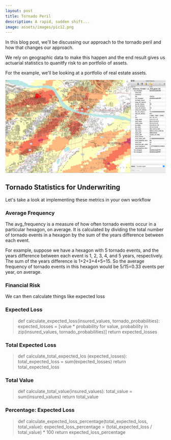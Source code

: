 ```yaml
---
layout: post
title: Tornado Peril
description: A rapid, sudden shift...
image: assets/images/pic12.png
---
```


In this blog post, we'll be discussing our approach to the tornado peril and how that changes our approach.

We rely on geographic data to make this happen and the end result gives us actuarial statistics to quanitfy risk to an portfolio of assets.

For the example, we'll be looking at a portfolio of real estate assets.



![image info](/assets/images/pic12.jpg)

<!-- Main -->
<div id="main" class="alt">


<!-- Content -->
<h2 id="content">Tornado Statistics for Underwriting</h2>
<p>Let's take a look at implementing these metrics in your own workflow</p>
<div class="row">
	<div class="6u 12u$(small)">
		<h3>Average Frequency</h3>
		<p>The avg_frequency is a measure of how often tornado events occur in a particular hexagon, on average. It is calculated by dividing the total number of tornado events in a hexagon by the sum of the years difference between each event.

For example, suppose we have a hexagon with 5 tornado events, and the years difference between each event is 1, 2, 3, 4, and 5 years, respectively. The sum of the years difference is 1+2+3+4+5=15. So the average frequency of tornado events in this hexagon would be 5/15=0.33 events per year, on average.


</p>
	</div>
	<div class="6u$ 12u$(small)">
		<p><strong><h3>Financial Risk</h3></strong></p>
		<p>We can then calculate things like expected loss
        
</p>

<!-- Blockquote -->
<p><strong><h3>Expected Loss</h3></strong></p>
<blockquote>def calculate_expected_loss(insured_values, tornado_probabilities):
    expected_losses = [value * probability for value, probability in zip(insured_values, tornado_probabilities)]
        return expected_losses</blockquote>

<!-- Blockquote -->
<p><strong><h3>Total Expected Loss</h3></strong></p>
<blockquote>
    def calculate_total_expected_los (expected_losses):
        total_expected_loss = sum(expected_losses)
        return total_expected_loss</blockquote>

<!-- Blockquote -->
<p><strong><h3>Total Value</h3></strong></p>
<blockquote>
    def calculate_total_value(insured_values):
        total_value = sum(insured_values)
        return total_value</blockquote>

<!-- Blockquote -->
<p><strong><h3>Percentage: Expected Loss</h3></strong></p>
<blockquote>
    def calculate_expected_loss_percentage(total_expected_loss, total_value):
        expected_loss_percentage = (total_expected_loss / total_value) * 100
        return expected_loss_percentage
</blockquote>
